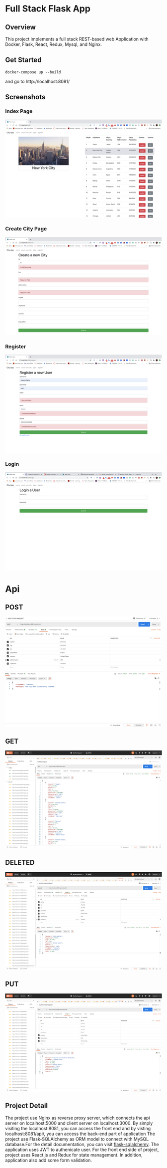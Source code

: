 # Full Stack Flask App

## Overview
This project implements a full stack REST-based web Application with Docker, Flask, React, Redux, Mysql, and Nginx.
## Get Started
```
docker-compose up --build
```
and go to http://localhost:8081/
## Screenshots

### Index Page

![Index page](./screenshots/index.png)
### Create City Page

![Create City](./screenshots/create.png)
### Register

![Register](./screenshots/register.png)
### Login
![Login](./screenshots/Login.png)

# Api 
## POST
![POST](./screenshots/api/post.png)
## GET
![GET](./screenshots/api/get.png)
## DELETED
![DELETED](./screenshots/api/deleted.png)
## PUT
![PUT](./screenshots/api/edit.png)

## Project Detail 
The project use Nginx as reverse proxy server, which connects the api server on localhost:5000 and client server on localhost:3000. By simply visiting the localhost:8081, you can access the front end and by visting localhost:8081/api/, you can access the back-end part of application
The project use Flask-SQLAlchemy as ORM model to connect with MySQL database.For the detail documentation, you can visit 
[flask-sqlalchemy](https://flask-sqlalchemy.palletsprojects.com/en/2.x/quickstart/#a-minimal-application). The application uses JWT to authenicate user.
For the front end side of project, project uses React.js and Redux for state management. In addition, application also add some form validation.
 
